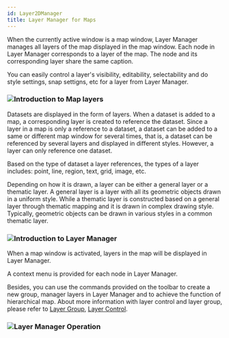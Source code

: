 ```yaml
---
id: Layer2DManager
title: Layer Manager for Maps
---
```

When the currently active window is a map window, Layer Manager manages all
layers of the map displayed in the map window. Each node in Layer Manager
corresponds to a layer of the map. The node and its corresponding layer share
the same caption.

You can easily control a layer's visibility, editability, selectability and do
style settings, snap settigns, etc for a layer from Layer Manager.

### ![](../img-en/read.gif)Introduction to Map layers

Datasets are displayed in the form of layers. When a dataset is added to a
map, a corresponding layer is created to reference the dataset. Since a layer
in a map is only a reference to a dataset, a dataset can be added to a same or
different map window for several times, that is, a dataset can be referenced
by several layers and displayed in different styles. However, a layer can only
reference one dataset.

Based on the type of dataset a layer references, the types of a layer
includes: point, line, region, text, grid, image, etc.

Depending on how it is drawn, a layer can be either a general layer or a
thematic layer. A general layer is a layer with all its geometric objects
drawn in a uniform style. While a thematic layer is constructed based on a
general layer through thematic mapping and it is drawn in complex drawing
style. Typically, geometric objects can be drawn in various styles in a common
thematic layer.

### ![](../img-en/read.gif)Introduction to Layer Manager

When a map window is activated, layers in the map will be displayed in Layer
Manager.

A context menu is provided for each node in Layer Manager.

Besides, you can use the commands provided on the toolbar to create a new
group, manager layers in Layer Manager and to achieve the function of
hierarchical map. About more information with layer control and layer group,
please refer to [Layer
Group](../Visualization/LayerManagement/LayerGroup.htm), [Layer
Control](../Visualization/LayerManagement/LayerControl.htm).

### ![](../img-en/read.gif)Layer Manager Operation

